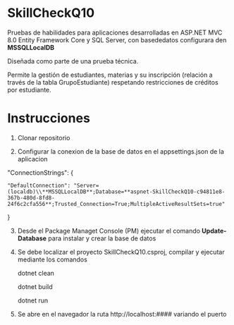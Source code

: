 # SkillCheckQ10

Pruebas de habilidades para aplicaciones desarrolladas en ASP.NET MVC 8.0 Entity Framework Core y SQL Server, con basededatos configurara den **MSSQLLocalDB**

Diseñada como parte de una prueba técnica. 

Permite la gestión de estudiantes, materias y su inscripción (relación a través de la tabla GrupoEstudiante) respetando restricciones de créditos por estudiante.

# Instrucciones 

1. Clonar repositorio

2. Configurar la conexion  de la base de datos en el appsettings.json de la aplicacion

  "ConnectionStrings": {

    "DefaultConnection": "Server=(localdb)\\**MSSQLLocalDB**;Database=**aspnet-SkillCheckQ10-c94811e8-367b-480d-8fd8-24f6c2cfa556**;Trusted_Connection=True;MultipleActiveResultSets=true"

  }

3. Desde el Package Managet Console (PM) ejecutar el comando **Update-Database** para instalar y crear la base de datos
4. Se debe localizar el proyecto SkillCheckQ10.csproj, compilar y ejecutar mediante los comandos
   
     dotnet clean
   
     dotnet build
   
     dotnet run
   
6. Se abre en el navegador la ruta  http://localhost:#### variando el puerto

